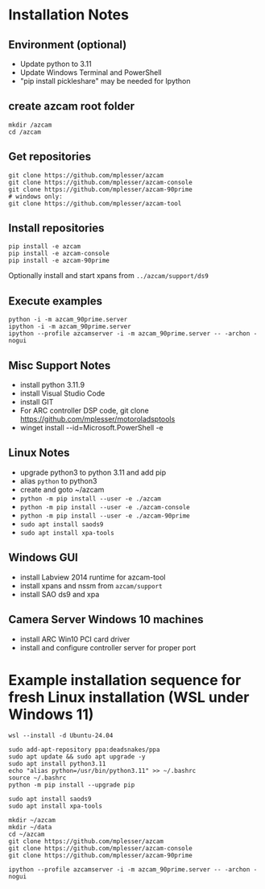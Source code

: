 # Installation Notes

## Environment (optional)
 - Update python to 3.11
 - Update Windows Terminal and PowerShell
 - "pip install pickleshare" may be needed for Ipython

## create azcam root folder
```shell
mkdir /azcam
cd /azcam
```

## Get repositories
```shell
git clone https://github.com/mplesser/azcam
git clone https://github.com/mplesser/azcam-console
git clone https://github.com/mplesser/azcam-90prime
# windows only: 
git clone https://github.com/mplesser/azcam-tool
```

## Install repositories
```shell
pip install -e azcam
pip install -e azcam-console
pip install -e azcam-90prime
```

Optionally install and start xpans from `../azcam/support/ds9`

## Execute examples
```shell
python -i -m azcam_90prime.server
ipython -i -m azcam_90prime.server
ipython --profile azcamserver -i -m azcam_90prime.server -- -archon -nogui
```

## Misc Support Notes

- install python 3.11.9
- install Visual Studio Code
- install GIT
- For ARC controller DSP code, git clone https://github.com/mplesser/motoroladsptools
- winget install --id=Microsoft.PowerShell -e

## Linux Notes
- upgrade python3 to python 3.11 and add pip
- alias `python` to python3
- create and goto ~/azcam
- `python -m pip install --user -e ./azcam`
- `python -m pip install --user -e ./azcam-console`
- `python -m pip install --user -e ./azcam-90prime`
- `sudo apt install saods9`
- `sudo apt install xpa-tools`

## Windows GUI
- install Labview 2014 runtime for azcam-tool
- install xpans and nssm from `azcam/support`
- install SAO ds9 and xpa

## Camera Server Windows 10 machines
- install ARC Win10 PCI card driver
- install and configure controller server for proper port

# Example installation sequence for fresh Linux installation (WSL under Windows 11)

```shell
wsl --install -d Ubuntu-24.04

sudo add-apt-repository ppa:deadsnakes/ppa
sudo apt update && sudo apt upgrade -y
sudo apt install python3.11
echo "alias python=/usr/bin/python3.11" >> ~/.bashrc
source ~/.bashrc
python -m pip install --upgrade pip

sudo apt install saods9
sudo apt install xpa-tools

mkdir ~/azcam
mkdir ~/data
cd ~/azcam
git clone https://github.com/mplesser/azcam
git clone https://github.com/mplesser/azcam-console
git clone https://github.com/mplesser/azcam-90prime

ipython --profile azcamserver -i -m azcam_90prime.server -- -archon -nogui
